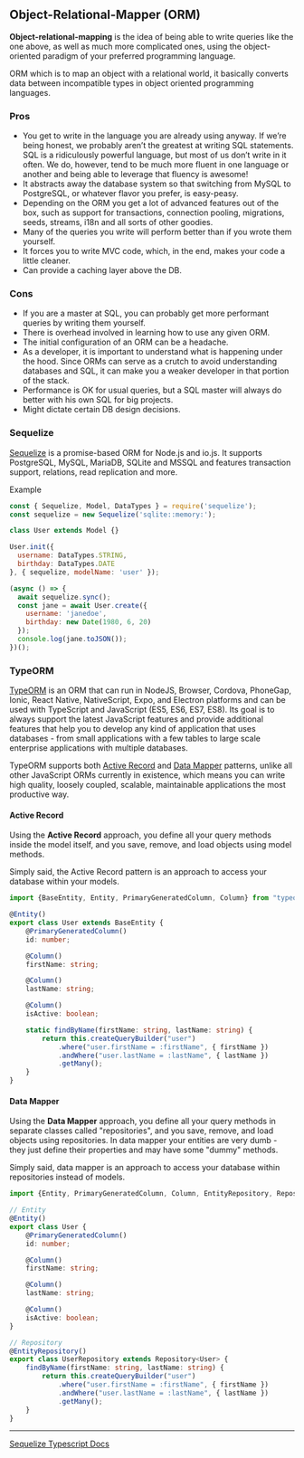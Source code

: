 ## Object-Relational-Mapper (ORM)
__Object-relational-mapping__ is the idea of being able to write queries like the one above, as well as much more complicated ones, using the object-oriented paradigm of your preferred programming language.

ORM which is to map an object with a relational world, it basically converts data between incompatible types in object oriented programming languages.

### Pros
* You get to write in the language you are already using anyway. If we’re being honest, we probably aren’t the greatest at writing SQL statements. SQL is a ridiculously powerful language, but most of us don’t write in it often. We do, however, tend to be much more fluent in one language or another and being able to leverage that fluency is awesome!
* It abstracts away the database system so that switching from MySQL to PostgreSQL, or whatever flavor you prefer, is easy-peasy.
* Depending on the ORM you get a lot of advanced features out of the box, such as support for transactions, connection pooling, migrations, seeds, streams, i18n and all sorts of other goodies.
* Many of the queries you write will perform better than if you wrote them yourself.
* It forces you to write MVC code, which, in the end, makes your code a little cleaner.
* Can provide a caching layer above the DB.

### Cons
* If you are a master at SQL, you can probably get more performant queries by writing them yourself.
* There is overhead involved in learning how to use any given ORM.
* The initial configuration of an ORM can be a headache.
* As a developer, it is important to understand what is happening under the hood. Since ORMs can serve as a crutch to avoid understanding databases and SQL, it can make you a weaker developer in that portion of the stack.
* Performance is OK for usual queries, but a SQL master will always do better with his own SQL for big projects.
* Might dictate certain DB design decisions.

### Sequelize
[Sequelize](https://sequelize.org/) is a promise-based ORM for Node.js and io.js. It supports PostgreSQL, MySQL, MariaDB, SQLite and MSSQL and features transaction support, relations, read replication and more.

Example
```javascript
const { Sequelize, Model, DataTypes } = require('sequelize');
const sequelize = new Sequelize('sqlite::memory:');

class User extends Model {}

User.init({
  username: DataTypes.STRING,
  birthday: DataTypes.DATE
}, { sequelize, modelName: 'user' });

(async () => {
  await sequelize.sync();
  const jane = await User.create({
    username: 'janedoe',
    birthday: new Date(1980, 6, 20)
  });
  console.log(jane.toJSON());
})();
```

### TypeORM
[TypeORM](https://typeorm.io/#/) is an ORM that can run in NodeJS, Browser, Cordova, PhoneGap, Ionic, React Native, NativeScript, Expo, and Electron platforms and can be used with TypeScript and JavaScript (ES5, ES6, ES7, ES8). Its goal is to always support the latest JavaScript features and provide additional features that help you to develop any kind of application that uses databases - from small applications with a few tables to large scale enterprise applications with multiple databases.

TypeORM supports both [Active Record](https://typeorm.io/#/active-record-data-mapper/what-is-the-active-record-pattern) and [Data Mapper](https://typeorm.io/#/active-record-data-mapper/what-is-the-data-mapper-pattern) patterns, unlike all other JavaScript ORMs currently in existence, which means you can write high quality, loosely coupled, scalable, maintainable applications the most productive way.

#### Active Record
Using the __Active Record__ approach, you define all your query methods inside the model itself, and you save, remove, and load objects using model methods.

Simply said, the Active Record pattern is an approach to access your database within your models.

```typescript
import {BaseEntity, Entity, PrimaryGeneratedColumn, Column} from "typeorm";

@Entity()
export class User extends BaseEntity {
    @PrimaryGeneratedColumn()
    id: number;

    @Column()
    firstName: string;

    @Column()
    lastName: string;

    @Column()
    isActive: boolean;

    static findByName(firstName: string, lastName: string) {
        return this.createQueryBuilder("user")
            .where("user.firstName = :firstName", { firstName })
            .andWhere("user.lastName = :lastName", { lastName })
            .getMany();
    }
}
```

#### Data Mapper
Using the __Data Mapper__ approach, you define all your query methods in separate classes called "repositories", and you save, remove, and load objects using repositories. In data mapper your entities are very dumb - they just define their properties and may have some "dummy" methods.

Simply said, data mapper is an approach to access your database within repositories instead of models.

```typescript
import {Entity, PrimaryGeneratedColumn, Column, EntityRepository, Repository} from "typeorm";

// Entity
@Entity()
export class User {
    @PrimaryGeneratedColumn()
    id: number;

    @Column()
    firstName: string;

    @Column()
    lastName: string;

    @Column()
    isActive: boolean;
}

// Repository
@EntityRepository()
export class UserRepository extends Repository<User> {
    findByName(firstName: string, lastName: string) {
        return this.createQueryBuilder("user")
            .where("user.firstName = :firstName", { firstName })
            .andWhere("user.lastName = :lastName", { lastName })
            .getMany();
    }
}
```

---

[Sequelize Typescript Docs](https://github.com/RobinBuschmann/sequelize-typescript)
